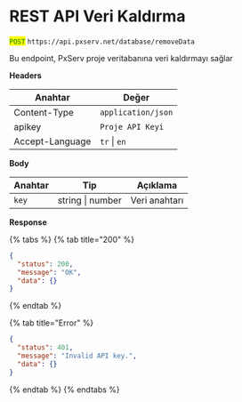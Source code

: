 # REST API Veri Kaldırma

<mark style="color:green;">`POST`</mark> `https://api.pxserv.net/database/removeData`

Bu endpoint, PxServ proje veritabanına veri kaldırmayı sağlar

**Headers**

| Anahtar         | Değer              |
| --------------- | ------------------ |
| Content-Type    | `application/json` |
| apikey          | `Proje API Keyi`   |
| Accept-Language | `tr` \| `en`       |

**Body**

| Anahtar | Tip              | Açıklama      |
| ------- | ---------------- | ------------- |
| `key`   | string \| number | Veri anahtarı |

**Response**

{% tabs %}
{% tab title="200" %}

```json
{
  "status": 200,
  "message": "OK",
  "data": {}
}
```

{% endtab %}

{% tab title="Error" %}

```json
{
  "status": 401,
  "message": "Invalid API key.",
  "data": {}
}
```

{% endtab %}
{% endtabs %}
